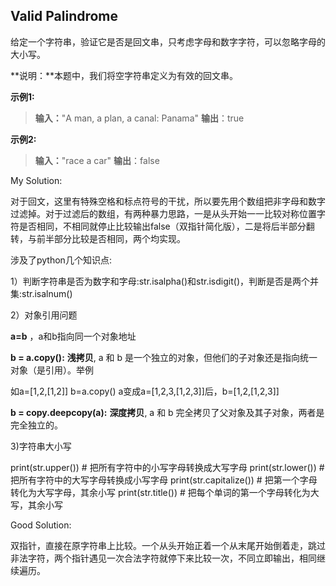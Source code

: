 ## Valid Palindrome

给定一个字符串，验证它是否是回文串，只考虑字母和数字字符，可以忽略字母的大小写。

**说明：**本题中，我们将空字符串定义为有效的回文串。

**示例1:**

> **输入：**"A man, a plan, a canal: Panama"
> **输出**：true

**示例2:**

> **输入：**"race a car"
> **输出**：false



My Solution:

对于回文，这里有特殊空格和标点符号的干扰，所以要先用个数组把非字母和数字过滤掉。对于过滤后的数组，有两种暴力思路，一是从头开始一一比较对称位置字符是否相同，不相同就停止比较输出false（双指针简化版），二是将后半部分翻转，与前半部分比较是否相同，两个均实现。

涉及了python几个知识点:

1）判断字符串是否为数字和字母:str.isalpha()和str.isdigit()，判断是否是两个并集:str.isalnum()

2）对象引用问题

**a=b** ，a和b指向同一个对象地址

**b = a.copy():** **浅拷贝**, a 和 b 是一个独立的对象，但他们的子对象还是指向统一对象（是引用）。举例

如a=[1,2,[1,2]] b=a.copy() a变成a=[1,2,3,[1,2,3]]后，b=[1,2,[1,2,3]]

**b = copy.deepcopy(a):** **深度拷贝**, a 和 b 完全拷贝了父对象及其子对象，两者是完全独立的。

3)字符串大小写

print(str.upper())          # 把所有字符中的小写字母转换成大写字母
print(str.lower())          # 把所有字符中的大写字母转换成小写字母
print(str.capitalize())     # 把第一个字母转化为大写字母，其余小写
print(str.title())          # 把每个单词的第一个字母转化为大写，其余小写 

Good Solution:

双指针，直接在原字符串上比较。一个从头开始正着一个从末尾开始倒着走，跳过非法字符，两个指针遇见一次合法字符就停下来比较一次，不同立即输出，相同继续遍历。